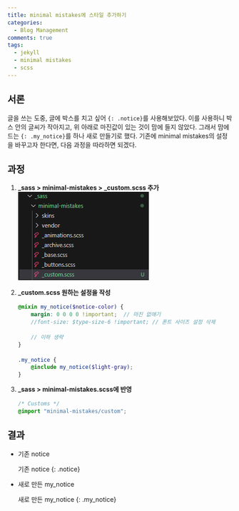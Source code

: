 ```yaml
---
title: minimal mistakes에 스타일 추가하기
categories:
  - Blog Management
comments: true
tags:
  - jekyll
  - minimal mistakes
  - scss
---
```

## 서론
글을 쓰는 도중, 글에 박스를 치고 싶어 `{: .notice}`를 사용해보았다. 이를 사용하니 박스 안의 글씨가 작아지고, 위 아래로 마진값이 있는 것이 맘에 들지 않았다. 그래서 맘에 드는 `{: .my_notice}`를 하나 새로 만들기로 했다. 기존에 minimal mistakes의 설정을 바꾸고자 한다면, 다음 과정을 따라하면 되겠다.

## 과정
1. **_sass > minimal-mistakes > _custom.scss 추가**  
   ![](../../assets/images/blog-settings/adding-custom-scss.png)  
2. **_custom.scss 원하는 설정을 작성**  
    ```scss
    @mixin my_notice($notice-color) {
        margin: 0 0 0 0 !important;  // 마진 없애기
        //font-size: $type-size-6 !important; // 폰트 사이즈 설정 삭제

        // 이하 생략
    }

    .my_notice {
        @include my_notice($light-gray);
    }
    ```
    
3. **_sass > minimal-mistakes.scss에 반영**  
    ```scss
    /* Customs */
    @import "minimal-mistakes/custom";
    ```

## 결과
- 기존 notice  

    기존 notice
    {: .notice}

- 새로 만든 my_notice  

    새로 만든 my_notice
    {: .my_notice}